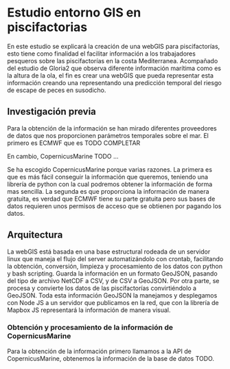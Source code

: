 # Estudio entorno GIS en piscifactorias

En este estudio se explicará la creación de una webGIS para piscifactorías, esto tiene como finalidad el facilitar información a los trabajadores pesqueros sobre las piscifactorías en la costa Mediterranea. Acompañado del estudio de Gloria2 que observa diferente información marítima como es la altura de la ola, el fin es crear una webGIS que pueda representar esta información creando una representando una predicción temporal del riesgo de escape de peces en susodicho. 

## Investigación previa

Para la obtención de la información se han mirado diferentes proveedores de datos que nos proporcionen parámetros temporales sobre el mar. El primero es ECMWF que es TODO COMPLETAR

En cambio, CopernicusMarine TODO ...

Se ha escogido CopernicusMarine porque varias razones. La primera es que es más fácil conseguir la información que queremos, teniendo una librería de python con la cual podremos obtener la información de forma mas sencilla. La segunda es que proporciona la información de manera gratuita, es verdad que ECMWF tiene su parte gratuita pero sus bases de datos requieren unos permisos de acceso que se obtienen por pagando los datos. 

## Arquitectura 

La webGIS está basada en una base estructural rodeada de un servidor linux que maneja el flujo del server automatizándolo con crontab, facilitando la obtención, conversión, limpieza y procesamiento de los datos con python y bash scripting. Guarda la información en un formato GeoJSON, pasando del tipo de archivo NetCDF a CSV, y de CSV a GeoJSON. Por otra parte, se procesa y convierte los datos de las piscifactorías convirtiéndolo a GeoJSON. Toda esta información GeoJSON la manejamos y desplegamos con Node JS a un servidor que publicamos en la red, que con la librería de Mapbox JS representará la información de manera visual.

### Obtención y procesamiento de la información de CopernicusMarine

Para la obtención de la información primero llamamos a la API de CopernicusMarine, obtenemos la información de la base de datos TODO.
